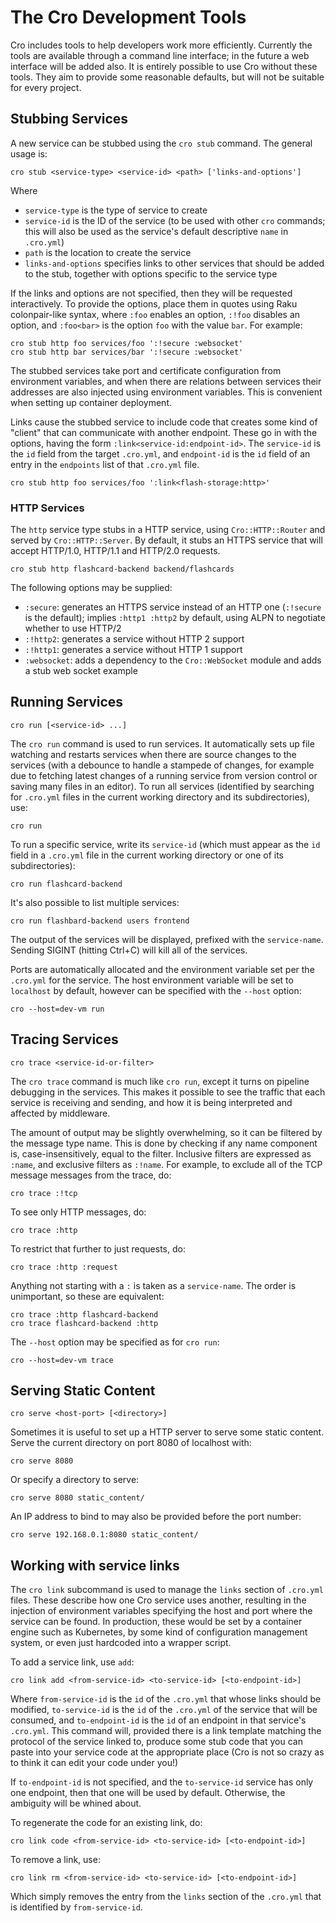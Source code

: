 # The Cro Development Tools

Cro includes tools to help developers work more efficiently. Currently the tools
are available through a command line interface; in the future a web interface
will be added also. It is entirely possible to use Cro without these tools. They
aim to provide some reasonable defaults, but will not be suitable for every
project.

## Stubbing Services

A new service can be stubbed using the `cro stub` command. The general usage
is:

    cro stub <service-type> <service-id> <path> ['links-and-options']

Where

* `service-type` is the type of service to create
* `service-id` is the ID of the service (to be used with other `cro`
  commands; this will also be used as the service's default descriptive
  `name` in `.cro.yml`)
* `path` is the location to create the service
* `links-and-options` specifies links to other services that should be added
  to the stub, together with options specific to the service type

If the links and options are not specified, then they will be requested
interactively. To provide the options, place them in quotes using Raku
colonpair-like syntax, where `:foo` enables an option, `:!foo` disables an
option, and `:foo<bar>` is the option `foo` with the value `bar`. For example:

    cro stub http foo services/foo ':!secure :websocket'
    cro stub http bar services/bar ':!secure :websocket'

The stubbed services take port and certificate configuration from environment
variables, and when there are relations between services their addresses are
also injected using environment variables. This is convenient when setting up
container deployment.

Links cause the stubbed service to include code that creates some kind of
"client" that can communicate with another endpoint. These go in with the
options, having the form `:link<service-id:endpoint-id>`. The `service-id` is
the `id` field from the target `.cro.yml`, and `endpoint-id` is the `id` field
of an entry in the `endpoints` list of that `.cro.yml` file.

    cro stub http foo services/foo ':link<flash-storage:http>'

### HTTP Services

The `http` service type stubs in a HTTP service, using `Cro::HTTP::Router` and
served by `Cro::HTTP::Server`. By default, it stubs an HTTPS service that will
accept HTTP/1.0, HTTP/1.1 and HTTP/2.0 requests.

    cro stub http flashcard-backend backend/flashcards

The following options may be supplied:

* `:secure`: generates an HTTPS service instead of an HTTP one (`:!secure` is
  the default); implies `:http1 :http2` by default, using ALPN to negotiate
  whether to use HTTP/2
* `:!http2`: generates a service without HTTP 2 support
* `:!http1`: generates a service without HTTP 1 support
* `:websocket`: adds a dependency to the `Cro::WebSocket` module and adds
  a stub web socket example

## Running Services

    cro run [<service-id> ...]

The `cro run` command is used to run services. It automatically sets up file
watching and restarts services when there are source changes to the services
(with a debounce to handle a stampede of changes, for example due to fetching
latest changes of a running service from version control or saving many files
in an editor). To run all services (identified by searching for `.cro.yml`
files in the current working directory and its subdirectories), use:

    cro run

To run a specific service, write its `service-id` (which must appear as the `id`
field in a `.cro.yml` file in the current working directory or one of its
subdirectories):

    cro run flashcard-backend 

It's also possible to list multiple services:

    cro run flashbard-backend users frontend

The output of the services will be displayed, prefixed with the `service-name`.
Sending SIGINT (hitting Ctrl+C) will kill all of the services.

Ports are automatically allocated and the environment variable set per the
`.cro.yml` for the service. The host environment variable will be set to
`localhost` by default, however can be specified with the `--host` option:

    cro --host=dev-vm run

## Tracing Services

    cro trace <service-id-or-filter>

The `cro trace` command is much like `cro run`, except it turns on pipeline
debugging in the services. This makes it possible to see the traffic that each
service is receiving and sending, and how it is being interpreted and affected
by middleware.

The amount of output may be slightly overwhelming, so it can be filtered by
the message type name. This is done by checking if any name component is,
case-insensitively, equal to the filter. Inclusive filters are expressed as
`:name`, and exclusive filters as `:!name`. For example, to exclude all of
the TCP message messages from the trace, do:

    cro trace :!tcp

To see only HTTP messages, do:

    cro trace :http

To restrict that further to just requests, do:

    cro trace :http :request

Anything not starting with a `:` is taken as a `service-name`. The order is
unimportant, so these are equivalent:

    cro trace :http flashcard-backend
    cro trace flashcard-backend :http

The `--host` option may be specified as for `cro run`:

    cro --host=dev-vm trace

## Serving Static Content

    cro serve <host-port> [<directory>]

Sometimes it is useful to set up a HTTP server to serve some static content.
Serve the current directory on port 8080 of localhost with:

    cro serve 8080

Or specify a directory to serve:

    cro serve 8080 static_content/

An IP address to bind to may also be provided before the port number:

    cro serve 192.168.0.1:8080 static_content/

## Working with service links

The `cro link` subcommand is used to manage the `links` section of `.cro.yml`
files. These describe how one Cro service uses another, resulting in the
injection of environment variables specifying the host and port where the
service can be found. In production, these would be set by a container engine
such as Kubernetes, by some kind of configuration management system, or even
just hardcoded into a wrapper script.

To add a service link, use `add`:

    cro link add <from-service-id> <to-service-id> [<to-endpoint-id>]

Where `from-service-id` is the `id` of the `.cro.yml` that whose links should
be modified, `to-service-id` is the `id` of the `.cro.yml` of the service that
will be consumed, and `to-endpoint-id` is the `id` of an endpoint in that
service's `.cro.yml`. This command will, provided there is a link template
matching the protocol of the service linked to, produce some stub code that
you can paste into your service code at the appropriate place (Cro is not so
crazy as to think it can edit your code under you!)

If `to-endpoint-id` is not specified, and the `to-service-id` service has only
one endpoint, then that one will be used by default. Otherwise, the ambiguity
will be whined about.

To regenerate the code for an existing link, do:

    cro link code <from-service-id> <to-service-id> [<to-endpoint-id>]

To remove a link, use:

    cro link rm <from-service-id> <to-service-id> [<to-endpoint-id>]

Which simply removes the entry from the `links` section of the `.cro.yml` that
is identified by `from-service-id`.
